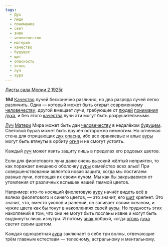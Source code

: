 ```yaml
---
tags:
  - Дух
  - люди
  - понимание
  - свет
  - знак
  - человечество
  - материя
  - качество
  - будущее
  - щит
  - опасность
  - огонь
  - луч
  - аура
---
```


[Листы сада Мории 2 1925г](https://127.0.0.1:4002/agni/1925)

___164___
[Качество](../../../tags/#качество) лучей бесконечно различно, но два разряда лучей легко различить. Один — который может быть открыт современному [человечеству](../../../tags/#человечество); другой вмещает лучи, требующие от [людей](../../../tags/#люди) [понимания](../../../tags/#понимание) [духа](../../../tags/#Дух), и без этого [качества](../../../tags/#качество) лучи эти могут быть разрушительными.   

[Луч](../../../tags/#луч) [Матери](../../../tags/#материя) Мира может быть дан [человечеству](../../../tags/#человечество) в недалёком [будущем](../../../tags/#будущее). Световой бурав может быть вручён осторожно немногим. Но огненная стена для отрицающих [дух](../../../tags/#Дух) [опасна](../../../tags/#опасность), ибо все оранжевые и алые [ауры](../../../tags/#[аура](../../../tags/#аура)) могут быть втянуты в орбиту [огня](../../../tags/#[огонь](../../../tags/#огонь)) и не смогут устоять.   

Каждый [луч](../../../tags/#луч) может явить защиту лишь в пределах его родовых цветов.    

Если для фиолетового луча даже очень высокий жёлтый неприятен, то как поражает внешнюю оболочку [ауры](../../../tags/#[аура](../../../tags/#аура)) семейство всех алых! При совершенствовании является новая защита, когда мы постигаем разные лучи, поглощая их своим лучом. Мы как бы закрываемся от утомления от различных вспышек нашей гаммой цветов.   

Например: кто-то носящий фиолетовую [ауру](../../../tags/#[аура](../../../tags/#аура)) начнёт видеть всё в волнах фиолетового и синего цветов, — это значит, его [щит](../../../tags/#щит) крепнет. Это значит, что, вместо уколов и ранений, он заливает своим океаном, и чужие цвета как бы тонут в накоплениях своей [ауры](../../../tags/#[аура](../../../tags/#аура)). Но трудность этих накоплений в том, что они не могут быть посланы извне и могут быть выдвинуты лишь изнутри. И потому [знак](../../../tags/#знак) добрый, когда [огонь](../../../tags/#огонь) [духа](../../../tags/#Дух) светит своим цветом.   

Каждая одноцветная [аура](../../../tags/#аура) заключает в себе три волны, отвечающие трём главным естествам — телесному, астральному и ментальному.   

